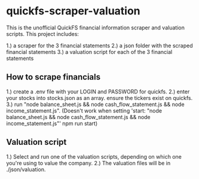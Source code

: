 # quickfs-scraper-valuation

This is the unofficial QuickFS financial information scraper and valuation scripts.
This project includes:

1.) a scraper for the 3 financial statements
2.) a json folder with the scraped financial statements
3.) a valuation script for each of the 3 financial statements

## How to scrape financials

1.) create a .env file with your LOGIN and PASSWORD for quickfs.
2.) enter your stocks into stocks.json as an array. ensure the tickers exist on quickfs.
3.) run "node balance_sheet.js && node cash_flow_statement.js && node income_statement.js".
(Doesn't work when setting 'start: "node balance_sheet.js && node cash_flow_statement.js && node income_statement.js"' npm run start)

## Valuation script

1.) Select and run one of the valuation scripts, depending on which one you're using to value the company.
2.) The valuation files will be in ./json/valuation.
